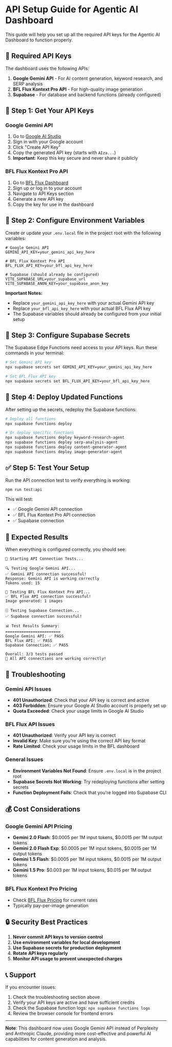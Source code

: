 # API Setup Guide for Agentic AI Dashboard

This guide will help you set up all the required API keys for the Agentic AI Dashboard to function properly.

## 🔑 Required API Keys

The dashboard uses the following APIs:
1. **Google Gemini API** - For AI content generation, keyword research, and SERP analysis
2. **BFL Flux Kontext Pro API** - For high-quality image generation
3. **Supabase** - For database and backend functions (already configured)

## 📝 Step 1: Get Your API Keys

### Google Gemini API
1. Go to [Google AI Studio](https://makersuite.google.com/app/apikey)
2. Sign in with your Google account
3. Click "Create API Key"
4. Copy the generated API key (starts with `AIza...`)
5. **Important**: Keep this key secure and never share it publicly

### BFL Flux Kontext Pro API
1. Go to [BFL Flux Dashboard](https://bfl.ml/)
2. Sign up or log in to your account
3. Navigate to API Keys section
4. Generate a new API key
5. Copy the key for use in the dashboard

## 🔧 Step 2: Configure Environment Variables

Create or update your `.env.local` file in the project root with the following variables:

```env
# Google Gemini API
GEMINI_API_KEY=your_gemini_api_key_here

# BFL Flux Kontext Pro API
BFL_FLUX_API_KEY=your_bfl_api_key_here

# Supabase (should already be configured)
VITE_SUPABASE_URL=your_supabase_url
VITE_SUPABASE_ANON_KEY=your_supabase_anon_key
```

**Important Notes:**
- Replace `your_gemini_api_key_here` with your actual Gemini API key
- Replace `your_bfl_api_key_here` with your actual BFL Flux API key
- The Supabase variables should already be configured from your initial setup

## 🚀 Step 3: Configure Supabase Secrets

The Supabase Edge Functions need access to your API keys. Run these commands in your terminal:

```bash
# Set Gemini API key
npx supabase secrets set GEMINI_API_KEY=your_gemini_api_key_here

# Set BFL Flux API key
npx supabase secrets set BFL_FLUX_API_KEY=your_bfl_api_key_here
```

## 🔄 Step 4: Deploy Updated Functions

After setting up the secrets, redeploy the Supabase functions:

```bash
# Deploy all functions
npx supabase functions deploy

# Or deploy specific functions
npx supabase functions deploy keyword-research-agent
npx supabase functions deploy serp-analysis-agent
npx supabase functions deploy content-generator-agent
npx supabase functions deploy image-generator-agent
```

## ✅ Step 5: Test Your Setup

Run the API connection test to verify everything is working:

```bash
npm run test:api
```

This will test:
- ✅ Google Gemini API connection
- ✅ BFL Flux Kontext Pro API connection
- ✅ Supabase connection

## 🎯 Expected Results

When everything is configured correctly, you should see:

```
🚀 Starting API Connection Tests...

🔍 Testing Google Gemini API...
✅ Gemini API connection successful!
Response: Gemini API is working correctly
Tokens used: 15

🎨 Testing BFL Flux Kontext Pro API...
✅ BFL Flux API connection successful!
Image generated: 1 images

🗄️ Testing Supabase Connection...
✅ Supabase connection successful!

📊 Test Results Summary:
========================
Google Gemini API: ✅ PASS
BFL Flux API: ✅ PASS
Supabase Connection: ✅ PASS

Overall: 3/3 tests passed
🎉 All API connections are working correctly!
```

## 🚨 Troubleshooting

### Gemini API Issues
- **401 Unauthorized**: Check that your API key is correct and active
- **403 Forbidden**: Ensure your Google AI Studio account is properly set up
- **Quota Exceeded**: Check your usage limits in Google AI Studio

### BFL Flux API Issues
- **401 Unauthorized**: Verify your API key is correct
- **Invalid Key**: Make sure you're using the correct API key format
- **Rate Limited**: Check your usage limits in the BFL dashboard

### General Issues
- **Environment Variables Not Found**: Ensure `.env.local` is in the project root
- **Supabase Secrets Not Working**: Try redeploying functions after setting secrets
- **Function Deployment Fails**: Check that you're logged into Supabase CLI

## 💰 Cost Considerations

### Google Gemini API Pricing
- **Gemini 2.0 Flash**: $0.0005 per 1M input tokens, $0.0015 per 1M output tokens
- **Gemini 2.0 Flash Exp**: $0.0005 per 1M input tokens, $0.0015 per 1M output tokens
- **Gemini 1.5 Flash**: $0.0005 per 1M input tokens, $0.0015 per 1M output tokens
- **Gemini 1.5 Pro**: $0.003 per 1M input tokens, $0.015 per 1M output tokens

### BFL Flux Kontext Pro Pricing
- Check [BFL Flux Pricing](https://bfl.ml/pricing) for current rates
- Typically pay-per-image generation

## 🔒 Security Best Practices

1. **Never commit API keys to version control**
2. **Use environment variables for local development**
3. **Use Supabase secrets for production deployment**
4. **Rotate API keys regularly**
5. **Monitor API usage to prevent unexpected charges**

## 📞 Support

If you encounter issues:
1. Check the troubleshooting section above
2. Verify your API keys are active and have sufficient credits
3. Check the Supabase function logs: `npx supabase functions logs`
4. Review the browser console for frontend errors

---

**Note**: This dashboard now uses Google Gemini API instead of Perplexity and Anthropic Claude, providing more cost-effective and powerful AI capabilities for content generation and analysis. 